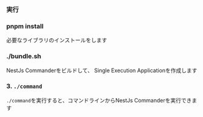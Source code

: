 ### 実行

### pnpm install

必要なライブラリのインストールをします

### ./bundle.sh

NestJs Commanderをビルドして、 Single Execution Applicationを作成します

### 3. `./command`

`./command`を実行すると、コマンドラインからNestJs Commanderを実行できます